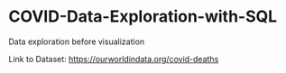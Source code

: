 # COVID-Data-Exploration-with-SQL

Data exploration before visualization

Link to Dataset: https://ourworldindata.org/covid-deaths
